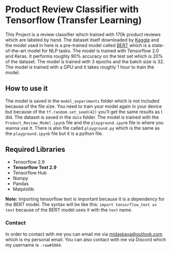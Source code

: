 # Product Review Classifier with Tensorflow (Transfer Learning)
This Project is a review classifier which trained with 170k product reviews which are labeled by hand. The dataset itself downloaded by [Kaggle](https://www.kaggle.com/datasets/mansithummar67/171k-product-review-with-sentiment-dataset?select=sentiment.csv) and the model used in here is a pre-trained model called [BERT](https://arxiv.org/abs/1810.04805) which is a state-of-the-art model for NLP tasks. The model is trained with Tensorflow 2.0 and Keras. It performs roughly 90% accuracy on the test set which is 20% of the dataset. The model is trained with 3 epochs and the batch size is 32. The model is trained with a GPU and it takes roughly 1 hour to train the model. 
## How to use it
The model is saved in the `model_experiments` folder which is not included because of the file size. You need to train your model again in your device but because of the `tf.random.set_seed(42)` you'll get the same results as I did. The dataset is saved in the `data` folder. The model is trained with the `Product_Review_Model.ipynb` file and the `playground.ipynb` file is where you wanna use it. There is also file called `playground.py` which is the same as the `playground.ipynb` file but it is a python file.

## Required Libraries
- Tensorflow 2.9
- **Tensorflow Text 2.9**
- Tensorflow Hub 
- Numpy
- Pandas 
- Matplotlib 

**Note:** Importing tensorflow text is important because it is a dependency for the BERT model. The syntax will be like this: `import tensorflow_text as text` because of the BERT model uses it with the `text` name.


### Contact

In order to contact with me you can email me via midaskaya@outlook.com which is my personal email. You can also contact with me via Discord which my username is `.raw#5004`.
